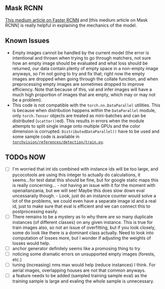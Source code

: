 ## Mask RCNN
[This medium article on Faster RCNN](https://medium.com/@fractaldle/guide-to-build-faster-rcnn-in-pytorch-95b10c273439) and [this medium article on Mask RCNN] is really helpful in explaining the mechanics of the model.

## Known Issues

* Empty images cannot be handled by the current model (the error is intentional and thrown when trying to go through matchers, not sure how an empty image should be evaluated and what loss should be returned, our data contain plenty of empty space in a non-empty image anyways, so I'm not going to try and fix that; right now the empty images are dropped when going through the collate function, and when preprocessing empty images are sometimes dropped to improve efficiency. Note that because of this, val and infer images will have a much high proportion of images that are empty, which may or may not be a problem).
* This code is not compatible with the `torch.nn.DataParallel` utilities. This is because when distribution happens within the `DataParallel` module, only `torch.Tensor` objects are treated as mini-batches and can be distributed (`scatter()`ed). This results in errors when the module attempts to split single image onto multiple GPUs and the color dimension is corrupted. `DistributedDataParallel()` have to be used and some sample code is available in [`torchvision/references/detection/train.py`](https://github.com/pytorch/vision/blob/master/references/detection/train.py).

## TODOs NOW

* [ ] I'm worried that int ids combined with instance ids will be too large, and pycocotools are using this integer to actually do calculations, it seems...for test datat this should be fine, but for google static maps this is really concerning... - not having an issue with it for the moment with openaitanzania, but we will see! Maybe this does slow down eval uncessaraily though. - Look, just do an instance counter would solve a lot of the problems, we could even have a separate image id and a real id, just to make sure that eval is efficient and we can connect this to postprocessing easily.
* [ ] There remains to be a mystery as to why there are so many duplicate instances (of different classes) on any given instance. This is true for train images also, so not an issue of overfitting, but if you look closely, some do look like there is a dominant class actually. Need to look into computation of losses more, but I wonder if adjusting the weights of losses would help.
* [ ] anchor generator definitely seems like a promosing thing to try
* [ ] noticing some dramatic errors on unsupported empty images (forests, etc.)
* [ ] tuning (increasing) nms max would help (reduce instances) I think. For aerial images, overlapping houses are not that common anyways.
* [ ] a feature needs to be added (sampled training sample eval) as the training sample is large and evaling the whole sample is unnecessary.
